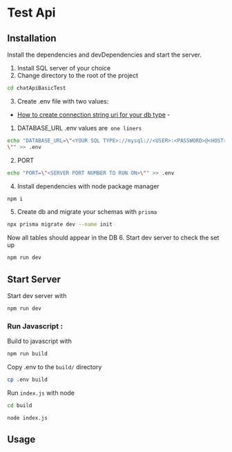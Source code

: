 # Test Api

## Installation

Install the dependencies and devDependencies and start the server.

1. Install SQL server of your choice
2. Change directory to the root of the project

```sh
cd chatApiBasicTest
```

3. Create .env file with two values:

- [How to create connection string uri for your db type](https://www.prisma.io/docs/getting-started/setup-prisma/start-from-scratch/relational-databases-typescript-postgresql) -

1. DATABASE_URL
   .env values are` one liners`

```sh
echo "DATABASE_URL=\"<YOUR SQL TYPE>://mysql://<USER>:<PASSWORD>@<HOST>:<PORT>/<DATABASE NAME>?<OPTIONAL SETTINGS>
\"" >> .env
```

2. PORT

```sh
echo "PORT=\"<SERVER PORT NUMBER TO RUN ON>\"" >> .env
```

4. Install dependencies with node package manager

```sh
npm i
```

5. Create db and migrate your schemas with `prisma`

```sh
npx prisma migrate dev --name init
```

Now all tables should appear in the DB 6. Start dev server to check the set up

```sh
npm run dev
```

## Start Server

Start dev server with

```sh
npm run dev
```

### Run Javascript :

Build to javascript with

```sh
npm run build
```

Copy .env to the `build/` directory

```sh
cp .env build
```

Run `index.js` with node

```sh
cd build
```

```sh
node index.js
```

## Usage
